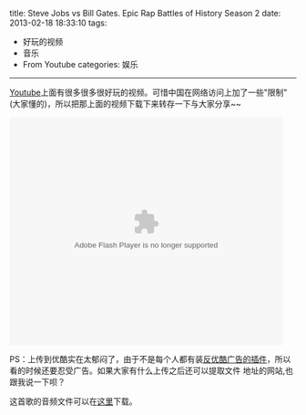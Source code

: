 title: Steve Jobs vs Bill Gates.  Epic Rap Battles of History Season 2
date: 2013-02-18 18:33:10
tags: 
- 好玩的视频
- 音乐
- From Youtube
categories: 娱乐
---
[Youtube][1]上面有很多很多很好玩的视频。可惜中国在网络访问上加了一些"限制"(大家懂的)，所以把那上面的视频下载下来转存一下与大家分享~~



<embed src="http://player.youku.com/player.php/sid/XNTE1NzgxNDc2/v.swf" allowFullScreen="true" quality="high" width="480" height="400" align="middle" allowScriptAccess="always" type="application/x-shockwave-flash"></embed>




<!--more-->

PS：上传到优酷实在太郁闷了，由于不是每个人都有装[反优酷广告的插件][3]，所以看的时候还要忍受广告。如果大家有什么上传之后还可以提取文件
地址的网站,也跟我说一下呗？

这首歌的音频文件可以在[这里][2]下载。


[1]: http://www.youtube.com/
[2]: http://bit.ly/KzLBGB
[3]: http://player.opengg.me/

